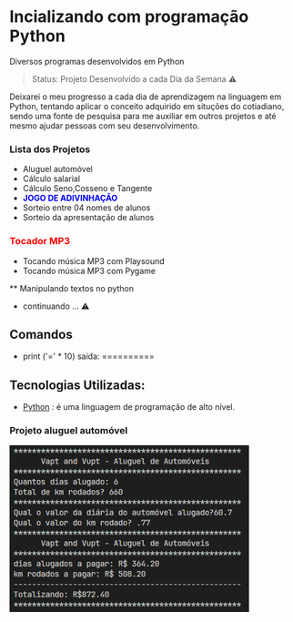 # Incializando com programação Python

Diversos programas desenvolvidos em Python

> Status: Projeto Desenvolvido a cada Dia da Semana ⚠️

Deixarei o meu progresso a cada dia de aprendizagem na linguagem em Python, tentando aplicar o conceito adquirido em situções do cotiadiano, sendo uma fonte de pesquisa para me auxiliar em outros projetos e até mesmo ajudar pessoas com seu desenvolvimento.

### Lista dos Projetos

- Aluguel automóvel
- Cálculo salarial
- Cálculo Seno,Cosseno e Tangente
-  <strong style="color:blue" > JOGO DE ADIVINHAÇÃO</strong>
- Sorteio entre 04 nomes de alunos
- Sorteio da apresentação de alunos

### <span  style="color:red">Tocador MP3 </span>
- Tocando música MP3 com Playsound
- Tocando música MP3 com Pygame

\*\* Manipulando textos no python

- continuando ... ⚠️


## Comandos

- print ('=' \* 10)
  saída: ==========

## Tecnologias Utilizadas:

- [Python](https://docs.python.org/pt-br/3/tutorial/index.html) : é uma linguagem de programação de alto nível.

### Projeto aluguel automóvel

![Aluguel Automóvel](/img/aluguelautomovel.PNG)
